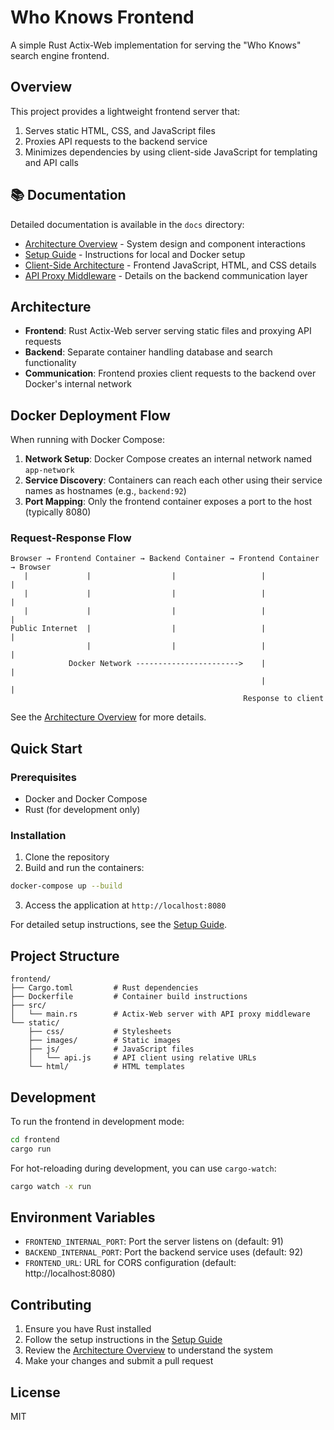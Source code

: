 # Who Knows Frontend

A simple Rust Actix-Web implementation for serving the "Who Knows" search engine frontend.

## Overview

This project provides a lightweight frontend server that:

1. Serves static HTML, CSS, and JavaScript files
2. Proxies API requests to the backend service
3. Minimizes dependencies by using client-side JavaScript for templating and API calls

## 📚 Documentation

Detailed documentation is available in the `docs` directory:

- [Architecture Overview](docs/architecture.md) - System design and component interactions
- [Setup Guide](docs/setup.md) - Instructions for local and Docker setup
- [Client-Side Architecture](docs/client-side.md) - Frontend JavaScript, HTML, and CSS details
- [API Proxy Middleware](docs/proxy-middleware.md) - Details on the backend communication layer

## Architecture

- **Frontend**: Rust Actix-Web server serving static files and proxying API requests
- **Backend**: Separate container handling database and search functionality
- **Communication**: Frontend proxies client requests to the backend over Docker's internal network

## Docker Deployment Flow

When running with Docker Compose:

1. **Network Setup**: Docker Compose creates an internal network named `app-network`
2. **Service Discovery**: Containers can reach each other using their service names as hostnames (e.g., `backend:92`)
3. **Port Mapping**: Only the frontend container exposes a port to the host (typically 8080)

### Request-Response Flow

```
Browser → Frontend Container → Backend Container → Frontend Container → Browser
   |             |                  |                   |                   |
   |             |                  |                   |                   |
   |             |                  |                   |                   |
Public Internet  |                  |                   |                   |
                 |                  |                   |                   |
             Docker Network ----------------------->    |                   |
                                                        |                   |
                                                    Response to client
```

See the [Architecture Overview](docs/architecture.md) for more details.

## Quick Start

### Prerequisites

- Docker and Docker Compose
- Rust (for development only)

### Installation

1. Clone the repository
2. Build and run the containers:

```bash
docker-compose up --build
```

3. Access the application at `http://localhost:8080`

For detailed setup instructions, see the [Setup Guide](docs/setup.md).

## Project Structure

```
frontend/
├── Cargo.toml         # Rust dependencies
├── Dockerfile         # Container build instructions
├── src/
│   └── main.rs        # Actix-Web server with API proxy middleware
└── static/
    ├── css/           # Stylesheets
    ├── images/        # Static images
    ├── js/            # JavaScript files
    │   └── api.js     # API client using relative URLs
    └── html/          # HTML templates
```

## Development

To run the frontend in development mode:

```bash
cd frontend
cargo run
```

For hot-reloading during development, you can use `cargo-watch`:

```bash
cargo watch -x run
```

## Environment Variables

- `FRONTEND_INTERNAL_PORT`: Port the server listens on (default: 91)
- `BACKEND_INTERNAL_PORT`: Port the backend service uses (default: 92)
- `FRONTEND_URL`: URL for CORS configuration (default: http://localhost:8080)

## Contributing

1. Ensure you have Rust installed
2. Follow the setup instructions in the [Setup Guide](docs/setup.md)
3. Review the [Architecture Overview](docs/architecture.md) to understand the system
4. Make your changes and submit a pull request

## License

MIT

